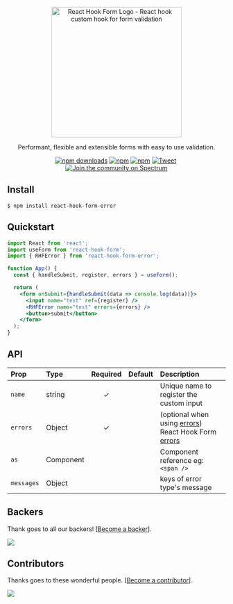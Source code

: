 <div align="center">
    <p align="center">
        <a href="https://react-hook-form.com" title="React Hook Form - Simple React forms validation">
            <img src="https://raw.githubusercontent.com/bluebill1049/react-hook-form/master/website/logo.png" alt="React Hook Form Logo - React hook custom hook for form validation" width="300px" />
        </a>
    </p>
</div>

<p align="center">Performant, flexible and extensible forms with easy to use validation.</p>

<div align="center">

[![npm downloads](https://img.shields.io/npm/dm/react-hook-form-error.svg?style=flat-square)](https://www.npmjs.com/package/react-hook-form-error)
[![npm](https://img.shields.io/npm/dt/react-hook-form-error.svg?style=flat-square)](https://www.npmjs.com/package/react-hook-form-error)
[![npm](https://badgen.net/bundlephobia/minzip/react-hook-form-error)](https://badgen.net/bundlephobia/minzip/react-hook-form-error)
[![Tweet](https://img.shields.io/twitter/url/http/shields.io.svg?style=social)](https://twitter.com/intent/tweet?text=React+hooks+for+form+validation+without+the+hassle&url=https://github.com/bluebill1049/react-hook-form-error)&nbsp;[![Join the community on Spectrum](https://withspectrum.github.io/badge/badge.svg)](https://spectrum.chat/react-hook-form-error)

</div>

## Install

    $ npm install react-hook-form-error

## Quickstart

```jsx
import React from 'react';
import useForm from 'react-hook-form';
import { RHFError } from 'react-hook-form-error';

function App() {
  const { handleSubmit, register, errors } = useForm();

  return (
    <form onSubmit={handleSubmit(data => console.log(data))}>
      <input name="test" ref={register} />
      <RHFError name="test" errors={errors} />
      <button>submit</button>
    </form>
  );
}
```

## API

| Prop       | Type      | Required | Default | Description                                                                                                                                                     |
| :--------- | :-------- | :------: | :-----: | :-------------------------------------------------------------------------------------------------------------------------------------------------------------- |
| `name`     | string    |    ✓     |         | Unique name to register the custom input                                                                                                                        |
| `errors`   | Object    |    ✓     |         | (optional when using <a href="https://react-hook-form.com/api#errors">errors</a>) React Hook Form <a href="https://react-hook-form.com/api#setValue">errors</a> |
| `as`       | Component |          |         | Component reference eg: `<span />`                                                                                                            |
| `messages` | Object    |          |         | keys of error type's message                                                                                                                                    |

## Backers

Thank goes to all our backers! [[Become a backer](https://opencollective.com/react-hook-form#backer)].

<a href="https://opencollective.com/react-hook-form#backers">
    <img src="https://opencollective.com/react-hook-form/backers.svg?width=950" />
</a>

## Contributors

Thanks goes to these wonderful people. [[Become a contributor](CONTRIBUTING.md)].

<a href="https://github.com/react-hook-form/react-hook-form/graphs/contributors">
    <img src="https://opencollective.com/react-hook-form/contributors.svg?width=950" />
</a>
